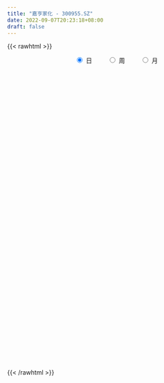 ```yaml
---
title: "嘉亨家化 - 300955.SZ"
date: 2022-09-07T20:23:18+08:00
draft: false
---
```

{{< rawhtml >}}
    <div style="text-align: center">
        <label style="padding: 1rem;"><input style="margin-right: .5rem" type="radio" name="period" value="D" checked onclick="period_change(this)">日</label>
        <label style="padding: 1rem;"><input style="margin-right: .5rem" type="radio" name="period" value="W" onclick="period_change(this)">周</label>
        <label style="padding: 1rem;"><input style="margin-right: .5rem" type="radio" name="period" value="M" onclick="period_change(this)">月</label>
    </div>
    <div id="chart" style="height: 700px;"></div> 
    <script type="text/javascript">
        const D_v = [180394.11,147507.25,123535.72,98527.72,95485.52,93443.07,62486.14,60182.28,70177.46,92492.51,72163.42,101975.02,103209.72,65482.3,60302.63,78981.65,77346.94,56548.81,66558.19,42579.04,73721.94,48184.1,43212.74,86057.86,100123.92,99451.05,87854.61,75911.47,64481.47,51004.4,57117.97,40782.66,75742.59,77464.91,71673.9,53213.81,91067.36,55216.14,47222.62,34952.44,48233.54,39469.77,49588.78,32115.33,32624.71,42319.1,40479.47,22125.6,30306.26,21054.82,23658.24,18559.4,16821.8,31430.69,22692.68,19631.58,15721.43,35170.1,36300.82,31651.78,26282.24,26985.07,15162.82,21447.0,19852.56,23975.15,16753.11,12358.21,14998.96,16594.78,14751.87,12904.89,18364.68,13319.0,28128.76,13371.64,19481.97,11201.44,10500.88,8689.5,9184.72,11419.26,12726.92,10065.51,12937.54,19687.33,19002.13,18114.84,13189.02,14132.08,12911.08,17929.91,12128.22,19914.09,17694.59,11532.09,9010.26,14015.76,11849.72,11752.28,6703.04,6475.44,8903.6,7790.0,6277.41,10614.25,8085.0,8077.21,29181.26,16333.84,6932.72,6561.0,5538.0,7456.0,5904.82,5109.82,6754.0,5866.03,5071.0,6071.64,4722.66,13734.5,9840.47,6691.82,6170.0,15356.68,11516.19,10938.94,9466.39,5196.51,10043.06,7441.62,26193.51,22016.52,14278.73,11097.56,5813.32,5435.19,13411.58,9582.48,7593.09,7187.89,5566.3,18616.89,21108.26,23572.31,15506.44,15076.55,12796.19,8916.8,20414.17,23512.31,14669.67,10004.07,10474.67,12991.93,23836.22,13666.77,9636.69,13725.89,16624.55,19009.94,10455.81,27761.11,14676.42,23160.78,10052.42,14145.77,59269.41,27221.41,21347.93,30884.37,11567.44,9115.54,14488.74,16919.05,18840.01,20817.71,15710.8,10740.28,10076.74,9717.26,8799.86,11847.24,21140.6,11280.27,5400.5,6486.38,6902.1,6199.11,6325.25,12225.86,15000.36,24557.76,20959.49,26029.93,24080.08,16830.52,15566.28,17972.71,15080.79,19221.25,10302.71,12864.98,10235.94,7388.0,8451.0,5523.32,9318.13,6474.58,6234.96,5752.07,8236.45,12872.32,9054.0,8964.27,7955.46,6918.25,7242.29,4798.32,5679.28,7832.1,7301.96,19363.32,8463.8,13419.94,7272.01,4840.96,10333.83,6918.22,31187.31,24455.47,14109.3,15994.65,8245.39,7279.14,7949.44,7200.16,10416.91,5834.13,8310.99,5659.74,4306.52,5772.03,8764.51,5340.74,5617.13,5196.0,4475.0,5912.0,5195.13,5201.31,4890.41,6067.0,5044.0,3400.32,2890.0,3275.84,4909.41,4867.12,22706.91,29210.34,26613.21,24565.88,24109.2,27410.74,22273.04,18953.69,10757.47,5806.31,4898.87,5389.45,6837.18,6254.0,5402.0,4709.22,7992.92,3467.0,4643.32,5469.73,4386.0,7842.0,3262.32,4688.78,3566.0,5304.32,4962.73,5864.13,6125.33,11962.37,8001.28,6922.0,6184.61,6922.81,6063.41,6488.98,7684.4,11842.97,10741.0,19029.3,11710.04,8777.88,6166.12,6794.27,6755.72,6543.58,7298.89,14518.16,8494.49,5933.13,6712.41,14163.87,9465.48,10835.54,6634.23,8627.22,7181.68,6283.39,5609.0,8326.74,5427.13,13159.86,6902.0,4949.06,3841.64,4273.99,6972.37,5308.0,5243.13,3548.0,7914.64,5759.56,4298.68,4311.26,4161.78,3923.7,6556.0,6873.0,5395.99,6254.02,4194.64,4143.96,4363.0,5593.46,4650.41,4932.0,5410.72,4339.47,4035.11,5712.01,3932.3,4900.65,3604.47,2899.0,4871.05,4215.32,4304.46]
const D_histogram = [0.0,-1.2201937322,-1.9150510012,-2.4708671407,-2.8294617442,-3.1591718803,-3.1967663844,-3.0081882645,-2.5819614538,-1.9555930254,-1.5569896931,-0.626070209,-0.3367875026,-0.1188138072,0.1364828302,0.3797806152,0.6402286816,0.7897383849,0.7069141589,0.6720129244,0.8269909791,0.8069840043,0.8169081823,0.9682931072,1.3947585086,1.5507365443,1.8037122849,1.631690224,1.4289682696,1.3235025339,0.9815642501,0.782151472,0.8326278253,0.9707302236,1.118564991,1.1052091873,1.5091173544,1.4958143233,1.2342539153,1.0111456026,0.8987487926,0.6623908226,0.5813024219,0.4115595764,0.3486487618,0.2199079949,-0.0593560933,-0.2720480635,-0.5390960546,-0.7503188739,-0.7599682096,-0.8580172925,-0.8231359692,-0.6117150966,-0.4269667913,-0.3321038428,-0.225681275,0.0852241589,0.3048629011,0.315966272,0.3437566608,0.1315151277,0.0502394331,0.0328605069,-0.0399976988,-0.1986019227,-0.3230492369,-0.4213803401,-0.4097970188,-0.4776898288,-0.4024868249,-0.4359011052,-0.5065696844,-0.5070228451,-0.6805433891,-0.7336354761,-0.6684994624,-0.6058179244,-0.5114801772,-0.3857642659,-0.2722573724,-0.2904333988,-0.2727446296,-0.2756399704,-0.4010615733,-0.3871075946,-0.3960494541,-0.401377965,-0.3107119354,-0.180515668,-0.14682808,-0.1878251034,-0.2475287057,-0.1672063197,-0.0418766672,0.0515812884,0.1219604271,0.2268755082,0.3289130093,0.2928602312,0.2659277422,0.2429647097,0.1625128694,0.164108795,0.2000803799,0.3031194965,0.2972367943,0.3407776025,0.2469491781,0.0662707607,-0.0363550417,-0.1024652486,-0.1036984438,-0.0371635705,0.0218569561,0.0749383956,0.0811387857,0.0733994919,0.0794976708,0.0963207482,0.0989810804,0.147920789,0.1106457839,0.0395420224,0.0153281445,-0.0152759122,-0.1165309773,-0.1160963099,-0.2048450603,-0.2046123261,-0.1149683833,-0.0356236086,0.1289141521,0.2849614022,0.3368743194,0.3015215661,0.2802851258,0.2549692304,0.2884691669,0.2587791001,0.179600353,0.1018623438,0.0518447102,0.1365773083,0.2295398474,0.372680291,0.4272372888,0.4454125299,0.4592380816,0.4321898092,0.4571748561,0.5513504029,0.5588934699,0.5506728539,0.5151551176,0.4332215289,0.4844090606,0.4320902352,0.3964255284,0.256655398,0.1643133383,0.0812756058,0.0388698555,0.0763963161,0.1006164588,-0.0068942637,-0.108994951,-0.1650897797,0.0126316466,0.0199581914,-0.0556943206,-0.2743520485,-0.4148398725,-0.4705806117,-0.444320061,-0.3670266167,-0.2411785896,-0.1247683194,-0.0564675671,0.003116223,-0.0014155608,0.0006939404,0.0177029081,0.073112888,0.012950756,-0.0897220368,-0.1177264205,-0.10166097,-0.1007035308,-0.0771273353,-0.0665994982,0.0132073378,0.0703200657,0.1732338364,0.2288656382,0.339492452,0.3988821583,0.3972461098,0.36994237,0.3813837663,0.4035154797,0.2866780587,0.213291511,0.0830698391,-0.0059384552,-0.12250958,-0.3252713212,-0.4187991665,-0.5905281264,-0.6235106755,-0.6110519203,-0.5400157082,-0.4430536078,-0.3658235995,-0.3660791569,-0.3706573891,-0.3602675959,-0.3032054167,-0.2759878382,-0.2459378533,-0.1659876974,-0.1562149066,-0.0699688044,-0.0518333141,-0.0089358892,-0.0510257529,-0.061736498,-0.0610117077,-0.0964142932,-0.1013310773,0.0346023095,-0.0674751827,-0.1887839781,-0.196018066,-0.1679405945,-0.192209932,-0.2852313328,-0.2779726057,-0.2184561986,-0.1549729748,-0.0466675667,0.0088554914,0.05325369,0.0984410655,0.1600370404,0.150466338,0.1398445212,0.1651780339,0.1902833228,0.1694616224,0.170975,0.1094373547,0.0407131505,-0.0647434987,-0.0720375858,-0.0874581547,-0.0673975867,-0.0744975495,-0.0163926103,0.0521313079,0.2051612952,0.4135173634,0.4653582528,0.3355481499,0.2025837709,0.0090568186,-0.2493194659,-0.2591751633,-0.2002239828,-0.1537486125,-0.0776117784,0.0139401376,0.0579923689,0.1215235585,0.130476908,0.1312586107,0.095945862,0.0824001177,0.0715326143,0.0870011479,0.1186055966,0.0448011991,0.0235672112,-0.0019478543,-0.0064680526,0.019015216,0.0625630385,0.1099025176,0.161991843,0.2803288297,0.310816306,0.306909153,0.280949424,0.2495461987,0.199854122,0.1491446767,0.1384065049,0.1542453623,0.1249335508,0.1885512075,0.1924169471,0.1358539549,0.1123557913,0.1131104594,0.1057946108,0.1133461763,0.0797843665,0.100526737,0.0780464256,0.0658516143,0.0216639635,0.0394629134,-0.0006356263,-0.0021675735,-0.031133788,-0.1069765078,-0.1569267603,-0.1640594377,-0.1882794217,-0.1238695944,-0.0644383616,0.0201744246,0.0586530994,0.0596832427,0.0568348156,0.0822076357,0.118007944,0.1211840796,0.0977257247,0.0707057324,-0.0364252485,-0.091704569,-0.1062720137,-0.0892107653,-0.0517399609,-0.0307647935,0.0075597434,0.056646793,0.0561704058,0.0602634576,0.0362361495,0.0238402783,0.0014612958,-0.0470649238,-0.0448727896,-0.0574909095,-0.116889912,-0.1601103976,-0.1803490627,-0.1751385222,-0.1474691154,-0.1655495409,-0.1663075837,-0.1462168566,-0.1188838689,-0.1073187516,-0.1130182344]
const D_fast = [0.0,-1.5252421652,-2.6988621846,-3.8723951093,-4.9383551488,-6.0578582549,-6.8946443551,-7.4581133014,-7.6773768542,-7.539906682,-7.530550773,-6.7561488412,-6.5510630104,-6.3627927668,-6.0733754219,-5.735132483,-5.3146272462,-4.9676829468,-4.873778633,-4.7406766364,-4.3789508369,-4.1972118106,-3.9830605871,-3.5896023854,-2.8144473568,-2.2707851851,-1.5668813732,-1.3309808781,-1.1764607652,-0.9510508674,-1.0475980886,-1.0514729988,-0.7928396891,-0.4120547349,0.0154212803,0.2783677734,1.059555279,1.4202058287,1.4672088996,1.4968869875,1.6091773757,1.5384171114,1.6026543162,1.5358013647,1.5600527405,1.4862889724,1.1921858609,0.9114818748,0.5096598701,0.1108573323,-0.0887840559,-0.4013374619,-0.5722401309,-0.5137480324,-0.435741425,-0.4239044371,-0.3739021881,-0.0416907145,0.254163753,0.3442586919,0.4579882459,0.2786254947,0.2099096584,0.2007458589,0.1178882285,-0.0903664761,-0.2955760995,-0.4992522877,-0.5901182211,-0.7774334883,-0.8028521906,-0.9452417473,-1.1425527475,-1.2697616196,-1.6134180108,-1.8499189668,-1.9519078187,-2.0406807618,-2.0742130589,-2.0449382141,-1.9994956637,-2.0902800398,-2.140777428,-2.2125827614,-2.4382697576,-2.5210926776,-2.6290469006,-2.7347199027,-2.721731857,-2.6366645066,-2.6396839385,-2.7276372378,-2.8492230165,-2.8107022105,-2.6958417247,-2.589488447,-2.4886192015,-2.3269852434,-2.1427194899,-2.1055572103,-2.0660077637,-2.0282296188,-2.0680532418,-2.0254301174,-1.9394384375,-1.7606194468,-1.6921929504,-1.5634577416,-1.5955488715,-1.7596595987,-1.8713741616,-1.9631006805,-1.9902584868,-1.9330145061,-1.8685297405,-1.796713702,-1.7702286154,-1.7596180363,-1.7336454398,-1.6927421753,-1.665336573,-1.5794166672,-1.5890302263,-1.6502484822,-1.670630324,-1.7050533587,-1.8354411681,-1.8640305782,-2.0039905937,-2.054910941,-1.9940090941,-1.9235702215,-1.7268039228,-1.4995163221,-1.3633848251,-1.3233571869,-1.2745223458,-1.2360959335,-1.1304787053,-1.0954739971,-1.129752656,-1.1820250792,-1.2190815353,-1.1002046101,-0.9498571091,-0.7135465928,-0.5521802727,-0.4226518992,-0.2940168271,-0.2130176472,-0.0737388863,0.1582742612,0.3055406958,0.4349882933,0.5282593364,0.5546311299,0.7269209267,0.7826246601,0.8460663354,0.7704600544,0.7191963294,0.6564774984,0.6237892119,0.6804147515,0.729789009,0.6205547206,0.4912052955,0.3938380218,0.5747173598,0.5870334524,0.4974573603,0.2102116202,-0.0339861718,-0.2073720639,-0.2921915285,-0.3066547383,-0.2411013587,-0.1558831683,-0.1016993078,-0.041336462,-0.046222136,-0.0439391496,-0.0225044549,0.051183747,-0.005740696,-0.130843998,-0.1882799868,-0.1976297788,-0.2218482223,-0.2175538607,-0.2236758981,-0.1405672277,-0.0658744833,0.0803477465,0.1931959578,0.3886958846,0.5478061305,0.6454816095,0.7106634621,0.8174508001,0.9404613834,0.895293477,0.8752298071,0.7657755949,0.6752826869,0.5280841671,0.2440045955,0.0457769586,-0.2735840329,-0.4624442508,-0.6027484757,-0.6667161907,-0.6805174922,-0.6947433839,-0.7865187305,-0.8837613099,-0.9634384157,-0.9821775907,-1.0239569717,-1.0553914501,-1.0169382186,-1.0462191544,-0.9774652534,-0.9722880916,-0.9316246389,-0.9864709408,-1.0126158105,-1.0271439471,-1.0866501059,-1.1168996594,-0.9723156952,-1.0912619831,-1.259766773,-1.3160053773,-1.3299130545,-1.402234875,-1.566564109,-1.6287985333,-1.6238961759,-1.5991561958,-1.5025176793,-1.4447807484,-1.3870691273,-1.3172714854,-1.2156662505,-1.1876203684,-1.1632810549,-1.0966530337,-1.0239769141,-1.0024332089,-0.9581760813,-0.9923543879,-1.0509003045,-1.1725428284,-1.197846312,-1.2351314195,-1.2319202482,-1.2576445984,-1.2036378118,-1.1220810666,-0.9177607555,-0.6060253465,-0.4378448939,-0.4837679593,-0.5660863956,-0.7573491432,-1.0780552942,-1.1527047824,-1.1438095976,-1.1357713804,-1.0790374909,-0.9840005405,-0.925450217,-0.8315381378,-0.7899655613,-0.7563692058,-0.7676954891,-0.760641204,-0.7536255538,-0.7164067333,-0.6551508854,-0.7177549832,-0.7330971682,-0.7590991973,-0.7652364087,-0.7349993361,-0.675810754,-0.6009956455,-0.5084083594,-0.3199891653,-0.2117976125,-0.1389774772,-0.0946998502,-0.0637165258,-0.063445072,-0.0768683481,-0.0530048938,0.0013953043,0.0033168805,0.114072339,0.1660423154,0.1434428119,0.1480335962,0.177065879,0.1961986833,0.2320867927,0.2184710746,0.2643451293,0.2613764243,0.2656445167,0.2268728566,0.2545375349,0.2142800887,0.2122062481,0.1754565866,0.0728697398,-0.0163122028,-0.0644597395,-0.135749579,-0.1023071503,-0.0589855079,0.0306708844,0.0838128341,0.0997637881,0.1111240649,0.1570487939,0.2223510882,0.2558232437,0.25679632,0.2474527608,0.1312154678,0.053010005,0.0118745569,0.006633114,0.0311689281,0.0444528972,0.0846673699,0.1479161178,0.1614823321,0.1806412483,0.1656729776,0.1592371759,0.1372235174,0.0769310668,0.0679050036,0.0409141563,-0.0477073242,-0.1309554091,-0.19628134,-0.2348554301,-0.244053302,-0.3035211128,-0.3458560516,-0.3623195386,-0.3647075181,-0.3799720886,-0.4139261301]
const D_slow = [0.0,-0.305048433,-0.7838111834,-1.4015279685,-2.1088934046,-2.8986863746,-3.6978779707,-4.4499250369,-5.0954154003,-5.5843136567,-5.9735610799,-6.1300786322,-6.2142755079,-6.2439789596,-6.2098582521,-6.1149130983,-5.9548559279,-5.7574213317,-5.5806927919,-5.4126895608,-5.205941816,-5.0041958149,-4.7999687694,-4.5578954926,-4.2092058654,-3.8215217294,-3.3705936581,-2.9626711021,-2.6054290347,-2.2745534013,-2.0291623387,-1.8336244707,-1.6254675144,-1.3827849585,-1.1031437107,-0.8268414139,-0.4495620753,-0.0756084945,0.2329549843,0.4857413849,0.7104285831,0.8760262888,1.0213518942,1.1242417883,1.2114039788,1.2663809775,1.2515419542,1.1835299383,1.0487559247,0.8611762062,0.6711841538,0.4566798306,0.2508958383,0.0979670642,-0.0087746337,-0.0918005944,-0.1482209131,-0.1269148734,-0.0506991481,0.0282924199,0.1142315851,0.147110367,0.1596702253,0.167885352,0.1578859273,0.1082354466,0.0274731374,-0.0778719476,-0.1803212023,-0.2997436595,-0.4003653657,-0.509340642,-0.6359830631,-0.7627387744,-0.9328746217,-1.1162834907,-1.2834083563,-1.4348628374,-1.5627328817,-1.6591739482,-1.7272382913,-1.799846641,-1.8680327984,-1.936942791,-2.0372081843,-2.133985083,-2.2329974465,-2.3333419377,-2.4110199216,-2.4561488386,-2.4928558586,-2.5398121344,-2.6016943108,-2.6434958908,-2.6539650575,-2.6410697354,-2.6105796287,-2.5538607516,-2.4716324993,-2.3984174415,-2.3319355059,-2.2711943285,-2.2305661111,-2.1895389124,-2.1395188174,-2.0637389433,-1.9894297447,-1.9042353441,-1.8424980496,-1.8259303594,-1.8350191198,-1.860635432,-1.8865600429,-1.8958509356,-1.8903866965,-1.8716520976,-1.8513674012,-1.8330175282,-1.8131431105,-1.7890629235,-1.7643176534,-1.7273374561,-1.6996760102,-1.6897905046,-1.6859584685,-1.6897774465,-1.7189101908,-1.7479342683,-1.7991455334,-1.8502986149,-1.8790407107,-1.8879466129,-1.8557180749,-1.7844777243,-1.7002591445,-1.624878753,-1.5548074715,-1.4910651639,-1.4189478722,-1.3542530972,-1.3093530089,-1.283887423,-1.2709262454,-1.2367819184,-1.1793969565,-1.0862268838,-0.9794175616,-0.8680644291,-0.7532549087,-0.6452074564,-0.5309137424,-0.3930761416,-0.2533527742,-0.1156845607,0.0131042187,0.121409601,0.2425118661,0.3505344249,0.449640807,0.5138046565,0.5548829911,0.5752018925,0.5849193564,0.6040184354,0.6291725501,0.6274489842,0.6002002465,0.5589278015,0.5620857132,0.567075261,0.5531516809,0.4845636688,0.3808537006,0.2632085477,0.1521285325,0.0603718783,0.0000772309,-0.0311148489,-0.0452317407,-0.044452685,-0.0448065752,-0.0446330901,-0.040207363,-0.021929141,-0.018691452,-0.0411219612,-0.0705535664,-0.0959688088,-0.1211446915,-0.1404265254,-0.1570763999,-0.1537745655,-0.136194549,-0.0928860899,-0.0356696804,0.0492034326,0.1489239722,0.2482354996,0.3407210921,0.4360670337,0.5369459036,0.6086154183,0.6619382961,0.6827057558,0.681221142,0.650593747,0.5692759167,0.4645761251,0.3169440935,0.1610664246,0.0083034446,-0.1267004825,-0.2374638844,-0.3289197843,-0.4204395735,-0.5131039208,-0.6031708198,-0.678972174,-0.7479691335,-0.8094535968,-0.8509505212,-0.8900042478,-0.907496449,-0.9204547775,-0.9226887498,-0.935445188,-0.9508793125,-0.9661322394,-0.9902358127,-1.0155685821,-1.0069180047,-1.0237868004,-1.0709827949,-1.1199873114,-1.16197246,-1.210024943,-1.2813327762,-1.3508259276,-1.4054399773,-1.444183221,-1.4558501127,-1.4536362398,-1.4403228173,-1.4157125509,-1.3757032908,-1.3380867063,-1.303125576,-1.2618310676,-1.2142602369,-1.1718948313,-1.1291510813,-1.1017917426,-1.091613455,-1.1077993297,-1.1258087261,-1.1476732648,-1.1645226615,-1.1831470489,-1.1872452015,-1.1742123745,-1.1229220507,-1.0195427099,-0.9032031467,-0.8193161092,-0.7686701665,-0.7664059618,-0.8287358283,-0.8935296191,-0.9435856148,-0.9820227679,-1.0014257125,-0.9979406781,-0.9834425859,-0.9530616963,-0.9204424693,-0.8876278166,-0.8636413511,-0.8430413217,-0.8251581681,-0.8034078811,-0.773756482,-0.7625561822,-0.7566643794,-0.757151343,-0.7587683561,-0.7540145521,-0.7383737925,-0.7108981631,-0.6704002024,-0.6003179949,-0.5226139184,-0.4458866302,-0.3756492742,-0.3132627245,-0.263299194,-0.2260130248,-0.1914113986,-0.152850058,-0.1216166703,-0.0744788685,-0.0263746317,0.007588857,0.0356778049,0.0639554197,0.0904040724,0.1187406165,0.1386867081,0.1638183923,0.1833299987,0.1997929023,0.2052088932,0.2150746215,0.214915715,0.2143738216,0.2065903746,0.1798462476,0.1406145575,0.0995996981,0.0525298427,0.0215624441,0.0054528537,0.0104964599,0.0251597347,0.0400805454,0.0542892493,0.0748411582,0.1043431442,0.1346391641,0.1590705953,0.1767470284,0.1676407163,0.144714574,0.1181465706,0.0958438793,0.0829088891,0.0752176907,0.0771076265,0.0912693248,0.1053119263,0.1203777907,0.129436828,0.1353968976,0.1357622216,0.1239959906,0.1127777932,0.0984050658,0.0691825878,0.0291549884,-0.0159322772,-0.0597169078,-0.0965841866,-0.1379715719,-0.1795484678,-0.216102682,-0.2458236492,-0.2726533371,-0.3009078957]
const D_data = [['2021-03-24', 60.0, 70.0, 60.0, 74.0],['2021-03-25', 62.0, 50.88, 50.52, 63.54],['2021-03-26', 50.2, 50.93, 48.63, 55.5],['2021-03-29', 48.66, 47.36, 46.01, 51.88],['2021-03-30', 45.6, 44.97, 44.8, 48.99],['2021-03-31', 43.6, 40.7, 40.48, 44.78],['2021-04-01', 41.1, 40.34, 39.68, 41.3],['2021-04-02', 39.9, 40.51, 39.85, 41.53],['2021-04-06', 40.1, 42.23, 39.98, 42.48],['2021-04-07', 42.2, 45.01, 41.9, 45.85],['2021-04-08', 44.06, 42.7, 42.69, 44.45],['2021-04-09', 42.03, 51.24, 42.01, 51.24],['2021-04-12', 48.7, 45.24, 45.24, 48.7],['2021-04-13', 44.4, 44.65, 44.15, 47.32],['2021-04-14', 43.71, 45.52, 42.86, 46.51],['2021-04-15', 48.0, 46.05, 46.02, 49.8],['2021-04-16', 45.38, 47.18, 45.38, 49.88],['2021-04-19', 46.13, 46.64, 46.06, 47.36],['2021-04-20', 46.05, 43.7, 43.33, 46.05],['2021-04-21', 43.51, 43.75, 42.0, 43.93],['2021-04-22', 43.78, 46.3, 43.78, 47.68],['2021-04-23', 45.87, 44.4, 44.06, 45.99],['2021-04-26', 43.89, 44.7, 42.9, 46.47],['2021-04-27', 44.44, 46.96, 42.53, 50.48],['2021-04-28', 46.85, 52.3, 46.2, 54.28],['2021-04-29', 49.68, 51.1, 48.51, 55.6],['2021-04-30', 51.0, 54.26, 49.81, 56.5],['2021-05-06', 53.85, 50.08, 48.0, 54.8],['2021-05-07', 50.51, 49.51, 48.6, 52.58],['2021-05-10', 48.5, 50.65, 47.55, 50.77],['2021-05-11', 50.0, 47.09, 45.0, 50.55],['2021-05-12', 47.0, 47.84, 45.68, 48.35],['2021-05-13', 49.0, 50.97, 49.0, 53.7],['2021-05-14', 50.99, 53.09, 50.72, 55.87],['2021-05-17', 54.0, 54.65, 50.62, 56.77],['2021-05-18', 55.0, 53.75, 52.0, 55.95],['2021-05-19', 53.01, 61.0, 52.52, 62.56],['2021-05-20', 59.2, 58.0, 57.0, 60.01],['2021-05-21', 57.66, 55.25, 54.75, 58.57],['2021-05-24', 54.2, 55.37, 53.63, 55.99],['2021-05-25', 55.35, 56.7, 55.0, 57.55],['2021-05-26', 56.0, 54.94, 52.8, 56.15],['2021-05-27', 54.6, 56.66, 54.37, 58.61],['2021-05-28', 56.49, 55.42, 55.03, 57.64],['2021-05-31', 55.03, 56.6, 53.8, 56.8],['2021-06-01', 58.25, 55.66, 54.79, 59.49],['2021-06-02', 54.62, 52.91, 52.52, 55.48],['2021-06-03', 52.9, 52.45, 51.72, 53.43],['2021-06-04', 52.45, 50.3, 49.45, 53.95],['2021-06-07', 49.16, 49.32, 48.4, 50.28],['2021-06-08', 49.46, 50.75, 49.46, 51.83],['2021-06-09', 50.0, 48.78, 48.76, 50.95],['2021-06-10', 48.59, 49.65, 48.51, 50.31],['2021-06-11', 49.42, 51.98, 49.11, 52.64],['2021-06-15', 51.76, 52.31, 50.66, 52.86],['2021-06-16', 52.0, 51.63, 51.2, 53.46],['2021-06-17', 51.1, 52.08, 50.66, 52.58],['2021-06-18', 52.0, 55.7, 52.0, 56.15],['2021-06-21', 55.15, 56.14, 55.0, 58.99],['2021-06-22', 56.19, 54.4, 53.5, 57.26],['2021-06-23', 54.08, 54.99, 53.0, 56.28],['2021-06-24', 54.0, 51.69, 50.5, 54.68],['2021-06-25', 51.69, 52.63, 51.0, 52.99],['2021-06-28', 52.99, 53.22, 52.98, 55.1],['2021-06-29', 53.23, 52.3, 52.1, 53.97],['2021-06-30', 52.33, 50.52, 49.9, 53.83],['2021-07-01', 50.51, 49.98, 49.58, 51.44],['2021-07-02', 49.51, 49.4, 48.28, 50.2],['2021-07-05', 49.01, 50.19, 48.1, 50.23],['2021-07-06', 49.81, 48.65, 47.68, 50.09],['2021-07-07', 48.5, 50.06, 48.02, 50.58],['2021-07-08', 50.06, 48.41, 48.3, 50.28],['2021-07-09', 48.41, 47.2, 46.04, 48.97],['2021-07-12', 47.0, 47.38, 46.3, 47.68],['2021-07-13', 47.17, 44.14, 43.0, 47.39],['2021-07-14', 43.7, 44.32, 43.6, 45.12],['2021-07-15', 43.9, 45.1, 42.43, 45.74],['2021-07-16', 44.95, 44.71, 44.03, 45.68],['2021-07-19', 44.5, 44.87, 44.04, 45.94],['2021-07-20', 44.02, 45.27, 43.96, 45.5],['2021-07-21', 46.2, 45.26, 45.2, 46.75],['2021-07-22', 44.93, 43.39, 43.39, 45.27],['2021-07-23', 43.75, 43.35, 43.0, 44.88],['2021-07-26', 43.23, 42.64, 41.18, 43.79],['2021-07-27', 42.64, 40.2, 40.01, 42.82],['2021-07-28', 40.3, 41.03, 40.0, 43.45],['2021-07-29', 42.0, 40.13, 39.86, 42.9],['2021-07-30', 39.59, 39.49, 38.12, 39.78],['2021-08-02', 38.53, 40.3, 38.53, 40.78],['2021-08-03', 40.82, 40.85, 40.61, 41.79],['2021-08-04', 40.31, 39.6, 39.28, 41.47],['2021-08-05', 39.1, 38.15, 37.95, 39.99],['2021-08-06', 37.92, 37.1, 37.0, 38.56],['2021-08-09', 37.1, 38.37, 36.6, 38.88],['2021-08-10', 38.36, 39.03, 37.92, 39.41],['2021-08-11', 38.9, 38.85, 38.35, 39.88],['2021-08-12', 38.72, 38.7, 38.58, 39.15],['2021-08-13', 38.99, 39.38, 38.72, 40.0],['2021-08-16', 39.0, 39.77, 38.34, 40.12],['2021-08-17', 39.73, 38.12, 38.04, 39.88],['2021-08-18', 38.0, 37.95, 37.7, 38.52],['2021-08-19', 37.95, 37.74, 37.74, 38.75],['2021-08-20', 37.6, 36.58, 36.22, 37.8],['2021-08-23', 36.24, 37.21, 36.24, 37.45],['2021-08-24', 37.21, 37.58, 37.21, 38.08],['2021-08-25', 38.43, 38.7, 37.44, 38.86],['2021-08-26', 38.28, 37.55, 37.49, 38.7],['2021-08-27', 37.4, 38.25, 37.0, 38.38],['2021-08-30', 36.99, 36.36, 33.71, 37.35],['2021-08-31', 35.64, 34.39, 33.84, 35.65],['2021-09-01', 34.78, 34.35, 33.9, 35.0],['2021-09-02', 34.33, 34.03, 33.69, 34.63],['2021-09-03', 34.14, 34.31, 33.84, 34.56],['2021-09-06', 34.58, 35.01, 34.11, 35.25],['2021-09-07', 35.02, 34.98, 34.75, 35.3],['2021-09-08', 35.6, 34.98, 34.75, 35.6],['2021-09-09', 34.78, 34.35, 34.32, 35.21],['2021-09-10', 34.5, 33.97, 33.92, 34.69],['2021-09-13', 33.96, 33.94, 33.7, 34.26],['2021-09-14', 33.97, 33.95, 33.6, 34.27],['2021-09-15', 34.33, 33.65, 33.64, 34.33],['2021-09-16', 33.82, 34.22, 33.12, 35.21],['2021-09-17', 34.3, 33.03, 32.72, 34.3],['2021-09-22', 32.1, 32.13, 31.88, 32.75],['2021-09-23', 32.14, 32.24, 32.01, 32.98],['2021-09-24', 31.3, 31.77, 31.04, 32.53],['2021-09-27', 31.3, 30.23, 30.02, 31.5],['2021-09-28', 30.43, 30.89, 30.05, 31.87],['2021-09-29', 30.52, 29.15, 29.15, 30.68],['2021-09-30', 29.35, 29.6, 29.35, 29.88],['2021-10-08', 30.02, 30.57, 30.02, 31.19],['2021-10-11', 30.74, 30.57, 30.44, 31.63],['2021-10-12', 30.26, 32.07, 30.26, 32.5],['2021-10-13', 31.46, 32.74, 31.46, 32.96],['2021-10-14', 32.6, 32.0, 31.62, 32.61],['2021-10-15', 32.0, 30.97, 30.73, 32.0],['2021-10-18', 31.48, 31.0, 30.81, 31.49],['2021-10-19', 30.89, 30.82, 30.82, 31.17],['2021-10-20', 30.7, 31.59, 30.02, 31.6],['2021-10-21', 31.39, 30.83, 30.7, 31.98],['2021-10-22', 31.0, 29.9, 29.81, 31.46],['2021-10-25', 30.19, 29.42, 29.38, 30.19],['2021-10-26', 29.49, 29.3, 29.05, 29.57],['2021-10-27', 29.8, 30.98, 29.23, 31.46],['2021-10-28', 30.51, 31.54, 30.34, 32.5],['2021-10-29', 31.53, 32.89, 31.04, 33.05],['2021-11-01', 32.89, 32.49, 31.84, 33.2],['2021-11-02', 32.49, 32.45, 31.7, 33.28],['2021-11-03', 32.24, 32.73, 31.9, 33.24],['2021-11-04', 32.49, 32.44, 32.01, 32.98],['2021-11-05', 33.0, 33.36, 32.67, 33.99],['2021-11-08', 33.24, 34.89, 33.24, 35.58],['2021-11-09', 35.04, 34.48, 34.08, 35.47],['2021-11-10', 34.2, 34.7, 34.2, 34.84],['2021-11-11', 34.6, 34.66, 34.21, 34.88],['2021-11-12', 34.58, 34.15, 33.83, 34.62],['2021-11-15', 34.2, 36.13, 34.2, 36.78],['2021-11-16', 36.0, 35.24, 35.09, 36.21],['2021-11-17', 35.25, 35.6, 35.13, 35.9],['2021-11-18', 35.6, 34.15, 34.11, 35.8],['2021-11-19', 34.09, 34.36, 33.51, 35.33],['2021-11-22', 34.59, 34.18, 33.76, 35.79],['2021-11-23', 34.09, 34.48, 33.61, 34.71],['2021-11-24', 34.48, 35.6, 33.76, 36.07],['2021-11-25', 35.6, 35.76, 34.97, 35.94],['2021-11-26', 35.6, 34.01, 33.9, 35.6],['2021-11-29', 33.3, 33.55, 33.3, 33.99],['2021-11-30', 33.55, 33.67, 33.33, 34.89],['2021-12-01', 33.79, 36.95, 33.5, 38.57],['2021-12-02', 37.16, 35.41, 35.25, 37.18],['2021-12-03', 35.58, 34.25, 34.11, 36.15],['2021-12-06', 34.33, 31.6, 31.38, 34.7],['2021-12-07', 32.0, 31.39, 31.14, 32.18],['2021-12-08', 31.54, 31.61, 31.22, 31.74],['2021-12-09', 31.63, 32.22, 31.6, 32.75],['2021-12-10', 32.6, 32.83, 32.3, 33.66],['2021-12-13', 33.0, 33.75, 32.89, 34.4],['2021-12-14', 33.5, 34.14, 33.05, 35.0],['2021-12-15', 34.1, 33.96, 33.8, 34.9],['2021-12-16', 33.72, 34.17, 33.72, 34.75],['2021-12-17', 34.12, 33.51, 33.25, 34.28],['2021-12-20', 34.0, 33.58, 33.41, 34.19],['2021-12-21', 33.56, 33.82, 33.18, 34.14],['2021-12-22', 33.82, 34.53, 33.73, 34.59],['2021-12-23', 35.0, 33.1, 33.02, 35.12],['2021-12-24', 33.18, 32.09, 31.95, 33.45],['2021-12-27', 32.29, 32.58, 31.79, 32.77],['2021-12-28', 32.58, 33.0, 32.38, 33.17],['2021-12-29', 33.0, 32.76, 32.27, 33.38],['2021-12-30', 32.85, 33.02, 32.51, 33.25],['2021-12-31', 33.02, 32.87, 32.86, 33.42],['2022-01-04', 33.15, 33.94, 32.65, 34.09],['2022-01-05', 34.08, 34.04, 33.6, 34.86],['2022-01-06', 34.01, 35.13, 33.86, 36.6],['2022-01-07', 35.55, 35.12, 34.61, 35.95],['2022-01-10', 35.05, 36.49, 34.76, 36.57],['2022-01-11', 36.19, 36.62, 35.8, 37.79],['2022-01-12', 36.3, 36.36, 36.11, 37.0],['2022-01-13', 36.36, 36.31, 35.8, 36.7],['2022-01-14', 36.49, 37.11, 35.8, 37.78],['2022-01-17', 37.24, 37.72, 36.68, 37.96],['2022-01-18', 38.5, 36.08, 36.07, 38.5],['2022-01-19', 36.36, 36.4, 36.0, 36.8],['2022-01-20', 36.39, 35.35, 35.0, 36.72],['2022-01-21', 35.0, 35.4, 34.59, 35.76],['2022-01-24', 35.9, 34.54, 34.4, 35.9],['2022-01-25', 34.14, 32.5, 32.48, 34.5],['2022-01-26', 32.8, 32.84, 32.5, 33.34],['2022-01-27', 32.87, 30.79, 30.77, 33.86],['2022-01-28', 31.2, 31.52, 30.77, 31.88],['2022-02-07', 31.69, 31.55, 31.5, 32.22],['2022-02-08', 31.12, 32.04, 31.0, 32.19],['2022-02-09', 32.05, 32.4, 31.76, 32.62],['2022-02-10', 32.39, 32.26, 31.77, 33.5],['2022-02-11', 31.89, 31.15, 31.01, 32.02],['2022-02-14', 30.91, 30.72, 30.36, 31.42],['2022-02-15', 30.72, 30.55, 29.91, 31.3],['2022-02-16', 30.55, 30.96, 30.55, 31.3],['2022-02-17', 30.96, 30.48, 30.43, 31.11],['2022-02-18', 30.05, 30.35, 29.98, 30.65],['2022-02-21', 30.28, 30.99, 30.2, 30.99],['2022-02-22', 30.58, 30.1, 29.93, 30.9],['2022-02-23', 30.22, 31.1, 30.09, 31.1],['2022-02-24', 31.2, 30.35, 30.2, 32.73],['2022-02-25', 30.5, 30.67, 30.41, 31.22],['2022-02-28', 30.48, 29.45, 29.18, 30.67],['2022-03-01', 29.33, 29.52, 29.2, 29.66],['2022-03-02', 29.3, 29.45, 29.01, 29.58],['2022-03-03', 29.59, 28.7, 28.66, 29.59],['2022-03-04', 28.76, 28.75, 28.46, 29.14],['2022-03-07', 28.75, 30.7, 28.57, 31.55],['2022-03-08', 30.22, 27.65, 27.31, 30.22],['2022-03-09', 27.65, 26.55, 25.6, 27.9],['2022-03-10', 27.05, 27.32, 27.01, 28.65],['2022-03-11', 27.32, 27.51, 26.73, 27.7],['2022-03-14', 27.47, 26.55, 26.55, 27.52],['2022-03-15', 26.31, 25.0, 24.86, 26.83],['2022-03-16', 25.67, 25.61, 24.75, 25.83],['2022-03-17', 25.86, 26.05, 25.84, 26.98],['2022-03-18', 25.82, 26.08, 25.82, 26.3],['2022-03-21', 26.39, 26.82, 26.19, 26.98],['2022-03-22', 27.06, 26.38, 26.19, 27.07],['2022-03-23', 26.38, 26.33, 26.18, 26.58],['2022-03-24', 26.3, 26.44, 25.87, 26.55],['2022-03-25', 26.53, 26.84, 26.53, 27.17],['2022-03-28', 26.59, 26.02, 25.6, 26.62],['2022-03-29', 26.18, 25.88, 25.82, 26.75],['2022-03-30', 26.01, 26.31, 25.6, 26.52],['2022-03-31', 26.1, 26.41, 26.0, 26.68],['2022-04-01', 26.38, 25.82, 25.8, 26.41],['2022-04-06', 25.82, 26.02, 25.65, 26.49],['2022-04-07', 25.99, 25.02, 25.01, 26.0],['2022-04-08', 25.28, 24.48, 24.44, 25.28],['2022-04-11', 24.57, 23.38, 23.0, 24.57],['2022-04-12', 23.5, 24.09, 23.0, 24.18],['2022-04-13', 24.09, 23.7, 23.46, 24.3],['2022-04-14', 23.86, 23.93, 23.69, 24.4],['2022-04-15', 23.9, 23.4, 23.25, 23.9],['2022-04-18', 23.52, 24.15, 22.97, 24.29],['2022-04-19', 23.85, 24.47, 23.66, 24.49],['2022-04-20', 24.45, 26.07, 24.44, 27.43],['2022-04-21', 25.91, 27.84, 25.88, 27.95],['2022-04-22', 27.39, 26.8, 26.52, 29.38],['2022-04-25', 26.3, 24.51, 24.5, 27.13],['2022-04-26', 25.09, 23.86, 23.6, 26.46],['2022-04-27', 22.95, 22.19, 20.85, 22.95],['2022-04-28', 21.3, 19.94, 19.37, 21.78],['2022-04-29', 20.0, 22.0, 19.96, 22.34],['2022-05-05', 22.15, 22.68, 21.25, 22.9],['2022-05-06', 22.16, 22.53, 22.15, 22.83],['2022-05-09', 22.53, 23.0, 22.3, 23.1],['2022-05-10', 22.68, 23.48, 22.52, 23.48],['2022-05-11', 23.4, 23.14, 23.13, 24.16],['2022-05-12', 23.11, 23.61, 23.11, 23.75],['2022-05-13', 23.73, 23.09, 22.91, 24.1],['2022-05-16', 23.16, 22.99, 22.8, 23.49],['2022-05-17', 23.0, 22.41, 22.26, 23.08],['2022-05-18', 22.45, 22.5, 22.4, 22.8],['2022-05-19', 22.13, 22.41, 22.1, 22.77],['2022-05-20', 22.66, 22.7, 22.43, 23.2],['2022-05-23', 22.79, 23.0, 22.5, 23.25],['2022-05-24', 23.01, 21.52, 21.51, 23.48],['2022-05-25', 21.5, 21.84, 21.5, 21.95],['2022-05-26', 21.99, 21.56, 21.17, 22.1],['2022-05-27', 21.87, 21.63, 21.5, 21.93],['2022-05-30', 21.79, 21.96, 21.3, 22.03],['2022-05-31', 22.22, 22.3, 21.43, 22.38],['2022-06-01', 22.38, 22.56, 22.09, 22.79],['2022-06-02', 22.42, 22.9, 22.13, 22.95],['2022-06-06', 22.9, 24.28, 22.9, 24.68],['2022-06-07', 24.61, 23.74, 23.52, 24.61],['2022-06-08', 23.74, 23.56, 22.97, 23.86],['2022-06-09', 23.46, 23.38, 22.91, 23.69],['2022-06-10', 22.94, 23.32, 22.75, 23.32],['2022-06-13', 22.75, 23.01, 22.75, 23.44],['2022-06-14', 22.62, 22.83, 22.18, 23.25],['2022-06-15', 22.91, 23.25, 22.75, 23.5],['2022-06-16', 23.0, 23.69, 22.75, 24.13],['2022-06-17', 23.77, 23.18, 22.66, 23.77],['2022-06-20', 23.21, 24.55, 23.21, 25.4],['2022-06-21', 24.47, 24.13, 23.77, 24.66],['2022-06-22', 24.15, 23.36, 23.31, 24.17],['2022-06-23', 23.45, 23.66, 23.36, 23.8],['2022-06-24', 23.67, 24.0, 23.57, 24.39],['2022-06-27', 24.2, 23.98, 23.88, 24.55],['2022-06-28', 24.0, 24.27, 23.52, 24.44],['2022-06-29', 24.44, 23.78, 23.67, 24.5],['2022-06-30', 23.82, 24.52, 23.82, 25.15],['2022-07-01', 24.46, 24.07, 23.95, 24.96],['2022-07-04', 24.17, 24.19, 23.86, 24.33],['2022-07-05', 24.19, 23.7, 23.24, 24.31],['2022-07-06', 23.73, 24.46, 23.39, 24.83],['2022-07-07', 24.35, 23.72, 23.6, 24.52],['2022-07-08', 23.88, 24.12, 23.87, 24.68],['2022-07-11', 24.04, 23.71, 23.44, 24.37],['2022-07-12', 23.69, 22.81, 22.8, 23.94],['2022-07-13', 22.74, 22.71, 22.51, 23.11],['2022-07-14', 22.71, 22.98, 22.58, 23.49],['2022-07-15', 22.91, 22.55, 22.33, 23.17],['2022-07-18', 22.55, 23.65, 22.55, 23.68],['2022-07-19', 23.69, 23.85, 23.5, 23.93],['2022-07-20', 23.85, 24.54, 23.7, 25.1],['2022-07-21', 24.6, 24.33, 24.25, 24.78],['2022-07-22', 24.7, 24.02, 23.81, 24.72],['2022-07-25', 24.02, 24.02, 23.83, 24.43],['2022-07-26', 24.11, 24.5, 23.81, 24.55],['2022-07-27', 24.48, 24.89, 24.3, 25.17],['2022-07-28', 24.96, 24.7, 24.65, 25.03],['2022-07-29', 24.6, 24.42, 24.39, 24.88],['2022-08-01', 24.52, 24.33, 24.2, 24.68],['2022-08-02', 24.13, 23.0, 22.81, 24.32],['2022-08-03', 23.0, 23.18, 23.0, 23.8],['2022-08-04', 23.37, 23.44, 23.1, 23.58],['2022-08-05', 23.31, 23.78, 23.31, 23.88],['2022-08-08', 23.8, 24.14, 23.61, 24.24],['2022-08-09', 24.11, 24.07, 23.82, 24.31],['2022-08-10', 24.08, 24.45, 23.7, 24.57],['2022-08-11', 24.95, 24.86, 24.46, 25.12],['2022-08-12', 24.85, 24.43, 24.37, 24.99],['2022-08-15', 24.46, 24.56, 23.91, 24.62],['2022-08-16', 24.58, 24.21, 24.13, 24.76],['2022-08-17', 24.26, 24.3, 24.19, 24.65],['2022-08-18', 24.37, 24.11, 23.8, 24.37],['2022-08-19', 23.9, 23.59, 23.59, 24.45],['2022-08-22', 23.64, 24.08, 23.41, 24.25],['2022-08-23', 24.1, 23.84, 23.56, 24.17],['2022-08-24', 23.91, 23.0, 23.0, 23.96],['2022-08-25', 23.11, 22.82, 22.61, 23.39],['2022-08-26', 23.04, 22.8, 22.77, 23.27],['2022-08-29', 22.59, 22.93, 21.6, 23.06],['2022-08-30', 22.97, 23.16, 22.83, 23.41],['2022-08-31', 23.08, 22.47, 22.4, 23.17],['2022-09-01', 22.47, 22.48, 22.35, 22.91],['2022-09-02', 22.48, 22.64, 22.34, 22.77],['2022-09-05', 22.85, 22.72, 22.32, 22.9],['2022-09-06', 22.73, 22.5, 22.4, 22.9],['2022-09-07', 22.5, 22.17, 22.05, 22.5]]
const W_v = [451437.08,410124.73,336808.41,385323.24,287592.08,416700.18,140392.94,302112.53,318393.83,204359.86,167855.14,111524.95,93215.79,136382.73,94386.03,77615.18,85502.81,52521.28,79807.35,70290.31,72166.79,45684.08,40843.87,64546.82,31090.67,39440.27,28218.5,37118.03,10043.06,81027.94,41835.66,76051.65,72710.15,71652.65,77490.12,95064.06,132036.94,82975.14,76185.54,62785.23,31313.34,72743.47,100479.52,67705.67,37155.03,42149.8,35878.59,48640.46,42784.96,93992.12,38679.78,32813.79,26540.87,15286.85,20677.16,88306.99,117312.55,16563.78,28781.5,26282.19,23745.1,22256.51,39993.07,42820.76,52477.61,43610.84,47110.43,34335.52,38764.79,25639.13,25832.14,26910.47,24549.08,23367.71,21048.43,13390.83]
const W_histogram = [0.0,-0.664980057,-0.3606381637,-0.4077394362,-0.5900334198,-0.0395073474,0.0091906294,0.2723798418,0.5649693005,0.7323634108,0.4732477803,0.3932688632,0.5590536895,0.4355916206,0.1261036596,-0.2183130785,-0.5845771457,-0.8718881981,-1.2522086604,-1.5742225891,-1.5411941482,-1.6080444727,-1.4450624521,-1.5012932613,-1.4588093728,-1.3916457764,-1.3297840541,-1.3295315647,-1.1644900491,-0.9385356733,-0.7779200518,-0.4058044796,-0.0805273513,0.2189459737,0.4490338211,0.5868092794,0.6958176682,0.6735577839,0.7026703088,0.626837316,0.628171968,0.770184075,0.9745775781,0.9690092711,0.6914399704,0.4803604262,0.2934840777,0.2023810643,0.032669858,-0.1340933485,-0.3020865334,-0.3215949645,-0.3598758259,-0.4275175596,-0.4924492361,-0.2652529503,-0.3895668,-0.3866476056,-0.3013384552,-0.2288008923,-0.21094538,-0.0784854125,0.0647965068,0.1714647648,0.3104667172,0.4138772265,0.4873390958,0.4336833854,0.4961828056,0.5587938873,0.550548805,0.5793946471,0.5335673386,0.4453134644,0.3742840236,0.2971374596]
const W_fast = [0.0,-0.8312250712,-0.6170427188,-0.7660788505,-1.0958811889,-0.5552319534,-0.5042363192,-0.1729521464,0.2608796374,0.6113646004,0.470560915,0.4888992137,0.7944474624,0.7798832986,0.5019212525,0.1029262447,-0.4094821088,-0.9147652108,-1.6081378382,-2.3237074142,-2.6759775103,-3.144838953,-3.3431225454,-3.77467667,-4.0968951247,-4.3776429723,-4.6482272635,-4.9803576653,-5.106438662,-5.1151182046,-5.148982596,-4.8783181437,-4.5731728533,-4.2189630348,-3.8766167321,-3.5921389539,-3.3091761482,-3.1630465864,-2.9582664843,-2.8773901481,-2.7190125041,-2.3844543784,-1.9364164807,-1.69973247,-1.8044417781,-1.8954312158,-2.0089365449,-2.0494442922,-2.2109880339,-2.4112745776,-2.6547893959,-2.754696568,-2.8829463859,-3.0574675095,-3.2455114951,-3.0846284468,-3.3063339965,-3.4000767036,-3.3901021669,-3.3747648272,-3.4096456598,-3.2968070454,-3.1373259994,-2.9877915502,-2.7711729186,-2.5642931027,-2.3689964594,-2.3142313234,-2.1276862018,-1.9253766484,-1.7959845293,-1.6222900254,-1.5347254993,-1.5116510074,-1.4891094424,-1.4919716414]
const W_slow = [0.0,-0.1662450142,-0.2564045552,-0.3583394142,-0.5058477692,-0.515724606,-0.5134269487,-0.4453319882,-0.3040896631,-0.1209988104,-0.0026868653,0.0956303505,0.2353937729,0.344291678,0.3758175929,0.3212393233,0.1750950368,-0.0428770127,-0.3559291778,-0.7494848251,-1.1347833621,-1.5367944803,-1.8980600933,-2.2733834087,-2.6380857519,-2.9859971959,-3.3184432095,-3.6508261006,-3.9419486129,-4.1765825312,-4.3710625442,-4.4725136641,-4.4926455019,-4.4379090085,-4.3256505532,-4.1789482334,-4.0049938163,-3.8366043703,-3.6609367931,-3.5042274641,-3.3471844721,-3.1546384534,-2.9109940589,-2.6687417411,-2.4958817485,-2.375791642,-2.3024206225,-2.2518253565,-2.243657892,-2.2771812291,-2.3527028624,-2.4331016036,-2.52307056,-2.6299499499,-2.753062259,-2.8193754965,-2.9167671965,-3.013429098,-3.0887637117,-3.1459639348,-3.1987002798,-3.2183216329,-3.2021225062,-3.159256315,-3.0816396357,-2.9781703291,-2.8563355552,-2.7479147088,-2.6238690074,-2.4841705356,-2.3465333344,-2.2016846726,-2.0682928379,-1.9569644718,-1.8633934659,-1.789109101]
const W_data = [['2021-03-26', 60.0, 50.93, 48.63, 74.0],['2021-04-02', 48.66, 40.51, 39.68, 51.88],['2021-04-09', 40.1, 51.24, 39.98, 51.24],['2021-04-16', 48.7, 47.18, 42.86, 49.88],['2021-04-23', 46.13, 44.4, 42.0, 47.68],['2021-04-30', 43.89, 54.26, 42.53, 56.5],['2021-05-07', 53.85, 49.51, 48.0, 54.8],['2021-05-14', 48.5, 53.09, 45.0, 55.87],['2021-05-21', 54.0, 55.25, 50.62, 62.56],['2021-05-28', 54.2, 55.42, 52.8, 58.61],['2021-06-04', 55.03, 50.3, 49.45, 59.49],['2021-06-11', 49.16, 51.98, 48.4, 52.64],['2021-06-18', 51.76, 55.7, 50.66, 56.15],['2021-06-25', 55.15, 52.63, 50.5, 58.99],['2021-07-02', 52.99, 49.4, 48.28, 55.1],['2021-07-09', 49.01, 47.2, 46.04, 50.58],['2021-07-16', 47.0, 44.71, 42.43, 47.68],['2021-07-23', 44.5, 43.35, 43.0, 46.75],['2021-07-30', 43.23, 39.49, 38.12, 43.79],['2021-08-06', 38.53, 37.1, 37.0, 41.79],['2021-08-13', 37.1, 39.38, 36.6, 40.0],['2021-08-20', 39.0, 36.58, 36.22, 40.12],['2021-08-27', 36.24, 38.25, 36.24, 38.86],['2021-09-03', 36.99, 34.31, 33.69, 37.35],['2021-09-10', 34.58, 33.97, 33.92, 35.6],['2021-09-17', 33.96, 33.03, 32.72, 35.21],['2021-09-24', 32.1, 31.77, 31.04, 32.98],['2021-09-30', 31.3, 29.6, 29.15, 31.87],['2021-10-08', 30.02, 30.57, 30.02, 31.19],['2021-10-15', 30.74, 30.97, 30.26, 32.96],['2021-10-22', 31.48, 29.9, 29.81, 31.98],['2021-10-29', 30.19, 32.89, 29.05, 33.05],['2021-11-05', 32.89, 33.36, 31.7, 33.99],['2021-11-12', 33.24, 34.15, 33.24, 35.58],['2021-11-19', 34.2, 34.36, 33.51, 36.78],['2021-11-26', 34.59, 34.01, 33.61, 36.07],['2021-12-03', 33.3, 34.25, 33.3, 38.57],['2021-12-10', 34.33, 32.83, 31.14, 34.7],['2021-12-17', 33.0, 33.51, 32.89, 35.0],['2021-12-24', 34.0, 32.09, 31.95, 35.12],['2021-12-31', 32.29, 32.87, 31.79, 33.42],['2022-01-07', 33.15, 35.12, 32.65, 36.6],['2022-01-14', 35.05, 37.11, 34.76, 37.79],['2022-01-21', 37.24, 35.4, 34.59, 38.5],['2022-01-28', 35.9, 31.52, 30.77, 35.9],['2022-02-11', 31.69, 31.15, 31.0, 33.5],['2022-02-18', 30.91, 30.35, 29.91, 31.42],['2022-02-25', 30.28, 30.67, 29.93, 32.73],['2022-03-04', 30.48, 28.75, 28.46, 30.67],['2022-03-11', 28.75, 27.51, 25.6, 31.55],['2022-03-18', 27.47, 26.08, 24.75, 27.52],['2022-03-25', 26.39, 26.84, 25.87, 27.17],['2022-04-01', 26.59, 25.82, 25.6, 26.75],['2022-04-08', 25.82, 24.48, 24.44, 26.49],['2022-04-15', 24.57, 23.4, 23.0, 24.57],['2022-04-22', 23.52, 26.8, 22.97, 29.38],['2022-04-29', 26.3, 22.0, 19.37, 27.13],['2022-05-06', 22.15, 22.53, 21.25, 22.9],['2022-05-13', 22.53, 23.09, 22.3, 24.16],['2022-05-20', 23.16, 22.7, 22.1, 23.49],['2022-05-27', 22.79, 21.63, 21.17, 23.48],['2022-06-02', 21.79, 22.9, 21.3, 22.95],['2022-06-10', 22.9, 23.32, 22.75, 24.68],['2022-06-17', 22.75, 23.18, 22.18, 24.13],['2022-06-24', 23.21, 24.0, 23.21, 25.4],['2022-07-01', 24.2, 24.07, 23.52, 25.15],['2022-07-08', 24.17, 24.12, 23.24, 24.83],['2022-07-15', 24.04, 22.55, 22.33, 24.37],['2022-07-22', 22.55, 24.02, 22.55, 25.1],['2022-07-29', 24.02, 24.42, 23.81, 25.17],['2022-08-05', 24.52, 23.78, 22.81, 24.68],['2022-08-12', 23.8, 24.43, 23.61, 25.12],['2022-08-19', 24.46, 23.59, 23.59, 24.76],['2022-08-26', 23.64, 22.8, 22.61, 24.25],['2022-09-02', 22.59, 22.64, 21.6, 23.41],['2022-09-09', 22.85, 22.17, 22.05, 22.9]]
const M_v = [738893.3899999999,1549092.3300000003,997883.87,541628.61,324557.9400000001,274500.15,154899.19,208958.31,341115.17,361097.9999999999,278083.69,140088.79,215479.58,247495.55,105639.62,182397.25,154344.36,115204.36,19894.3]
const M_histogram = [0.0,0.8653675214,1.5097601091,1.4410839871,0.6098883703,-0.2786183581,-1.1360510869,-1.4108231802,-1.4629576528,-1.4703117353,-1.4809614008,-1.5356917082,-1.6735848366,-1.9399899856,-1.9679757551,-1.7180424867,-1.4511580783,-1.3023947407,-1.1271982554]
const M_fast = [0.0,1.0817094017,2.1035420167,2.3951368915,1.7164133673,0.7582520493,-0.3831934511,-1.0106713395,-1.4285452254,-1.8034772417,-2.1843672574,-2.6230204918,-3.1793098294,-3.9307124748,-4.450692183,-4.6302695363,-4.7261746475,-4.903009995,-5.0096130736]
const M_slow = [0.0,0.2163418803,0.5937819076,0.9540529044,1.106524997,1.0368704074,0.7528576357,0.4001518407,0.0344124275,-0.3331655064,-0.7034058566,-1.0873287836,-1.5057249928,-1.9907224892,-2.4827164279,-2.9122270496,-3.2750165692,-3.6006152544,-3.8824148182]
const M_data = [['2021-03-31', 60.0, 40.7, 40.48, 74.0],['2021-04-30', 41.1, 54.26, 39.68, 56.5],['2021-05-31', 53.85, 56.6, 45.0, 62.56],['2021-06-30', 58.25, 50.52, 48.4, 59.49],['2021-07-30', 50.51, 39.49, 38.12, 51.44],['2021-08-31', 38.53, 34.39, 33.71, 41.79],['2021-09-30', 34.78, 29.6, 29.15, 35.6],['2021-10-29', 30.02, 32.89, 29.05, 33.05],['2021-11-30', 32.89, 33.67, 31.7, 36.78],['2021-12-31', 33.79, 32.87, 31.14, 38.57],['2022-01-28', 33.15, 31.52, 30.77, 38.5],['2022-02-28', 31.69, 29.45, 29.18, 33.5],['2022-03-31', 29.33, 26.41, 24.75, 31.55],['2022-04-29', 26.38, 22.0, 19.37, 29.38],['2022-05-31', 22.15, 22.3, 21.17, 24.16],['2022-06-30', 22.38, 24.52, 22.09, 25.4],['2022-07-29', 24.46, 24.42, 22.33, 25.17],['2022-08-31', 24.52, 22.47, 21.6, 25.12],['2022-09-30', 22.47, 22.17, 22.05, 22.91]]
        const D_a = [null,null,null,null,null,null,39.68,null,null,null,null,null,null,null,null,null,49.88,null,null,null,null,null,null,42.53,null,null,null,null,null,null,null,null,null,null,null,null,62.56,null,null,null,null,52.8,null,null,null,59.49,null,null,null,48.4,null,null,null,null,null,null,null,null,58.99,null,null,null,null,null,null,null,null,null,null,null,null,null,null,null,null,null,42.43,null,null,null,46.75,null,null,null,null,null,null,null,null,null,null,null,null,36.6,null,null,null,null,null,null,null,null,null,null,null,38.86,null,null,null,null,null,null,null,null,null,null,null,null,null,null,null,null,null,null,null,null,null,null,29.15,null,null,null,null,32.96,null,null,null,null,null,null,null,null,29.05,null,null,null,null,null,null,null,null,null,null,null,null,null,36.78,null,null,null,null,null,null,null,null,null,null,null,null,null,null,null,31.14,null,null,null,null,null,null,null,null,null,null,null,null,null,null,null,null,null,null,null,null,null,null,null,null,null,null,null,null,38.5,null,null,null,null,null,null,30.77,null,null,null,null,33.5,null,null,null,null,null,null,null,null,null,null,null,null,null,null,null,null,null,null,null,null,null,null,null,24.75,null,null,null,null,null,null,27.17,null,null,null,null,null,null,null,null,null,null,null,null,null,22.97,null,null,null,29.38,null,null,null,19.37,null,null,null,null,null,24.16,null,null,null,null,null,null,null,null,null,null,21.17,null,null,null,null,null,24.68,null,null,null,null,null,22.18,null,null,null,25.4,null,null,null,null,null,null,null,null,null,null,null,null,null,null,null,null,null,null,22.33,null,null,null,null,null,null,null,25.17,null,null,null,null,null,null,null,null,null,null,null,null,null,null,null,null,null,null,null,null,null,null,21.6,null,null,null,null,null,22.9,null]
const W_a = [null,39.68,null,null,null,null,null,null,62.56,null,null,null,null,null,null,null,null,null,null,null,null,null,null,null,null,null,null,null,null,null,null,29.05,null,null,null,null,null,null,null,null,null,null,null,38.5,null,null,null,null,null,null,null,null,null,null,null,null,19.37,null,null,null,null,null,null,null,25.4,null,null,null,null,null,22.81,null,null,null,null,null]
const M_a = [null,null,null,null,null,null,null,null,null,null,null,null,null,19.37,null,null,null,null,null]
        const D_b = [[{ coord: ['2021-04-01', 49.88] }, { coord: ['2021-05-19', 42.53] }],[{ coord: ['2021-05-19', 59.49] }, { coord: ['2021-06-21', 52.8] }],[{ coord: ['2021-09-29', 32.96] }, { coord: ['2022-02-10', 29.15] }],[{ coord: ['2022-03-16', 27.17] }, { coord: ['2022-04-22', 24.75] }],[{ coord: ['2022-04-28', 24.16] }, { coord: ['2022-08-29', 21.17] }]]
const W_b = []
const M_b = []
    </script>
{{< /rawhtml >}}